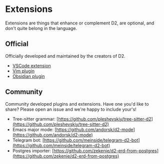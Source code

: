 # Extensions

Extensions are things that enhance or complement D2, are optional, and don't quite belong
in the language.

## Official

Officially developed and maintained by the creators of D2.

- [VSCode extension](/tour/vscode)
- [Vim plugin](/tour/vim)
- [Obsidian plugin](/tour/obsidian)

## Community

Community developed plugins and extensions. Have one you'd like to share? Please open an
issue and we're happy to include your's!

- Tree-sitter grammar: [https://github.com/pleshevskiy/tree-sitter-d2](https://github.com/pleshevskiy/tree-sitter-d2)
- Emacs major mode: [https://github.com/andorsk/d2-mode](https://github.com/andorsk/d2-mode)
- Telegram bot: [https://github.com/meinside/telegram-d2-bot](https://github.com/meinside/telegram-d2-bot)
- Postgres importer: [https://github.com/zekenie/d2-erd-from-postgres](https://github.com/zekenie/d2-erd-from-postgres)
